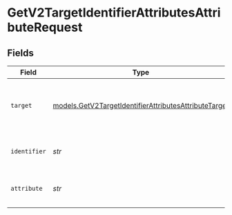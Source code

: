# GetV2TargetIdentifierAttributesAttributeRequest


## Fields

| Field                                                                                                                | Type                                                                                                                 | Required                                                                                                             | Description                                                                                                          | Example                                                                                                              |
| -------------------------------------------------------------------------------------------------------------------- | -------------------------------------------------------------------------------------------------------------------- | -------------------------------------------------------------------------------------------------------------------- | -------------------------------------------------------------------------------------------------------------------- | -------------------------------------------------------------------------------------------------------------------- |
| `target`                                                                                                             | [models.GetV2TargetIdentifierAttributesAttributeTarget](../models/getv2targetidentifierattributesattributetarget.md) | :heavy_check_mark:                                                                                                   | Whether the attribute is on an object or a list.                                                                     | lists                                                                                                                |
| `identifier`                                                                                                         | *str*                                                                                                                | :heavy_check_mark:                                                                                                   | N/A                                                                                                                  | 33ebdbe9-e529-47c9-b894-0ba25e9c15c0                                                                                 |
| `attribute`                                                                                                          | *str*                                                                                                                | :heavy_check_mark:                                                                                                   | N/A                                                                                                                  | 41252299-f8c7-4b5e-99c9-4ff8321d2f96                                                                                 |